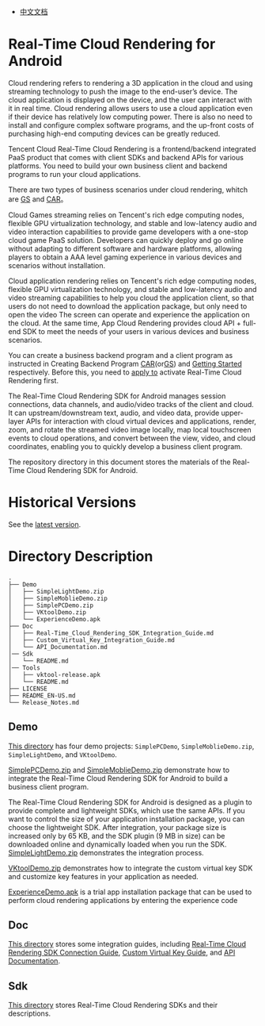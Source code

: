 - [中文文档](README.md)

# Real-Time Cloud Rendering for Android
Cloud rendering refers to rendering a 3D application in the cloud and using streaming technology to push the image to the end-user’s device. The cloud application is displayed on the device, and the user can interact with it in real time.
Cloud rendering allows users to use a cloud application even if their device has relatively low computing power. There is also no need to install and configure complex software programs, and the up-front costs of purchasing high-end computing devices can be greatly reduced.


Tencent Cloud Real-Time Cloud Rendering is a frontend/backend integrated PaaS product that comes with client SDKs and backend APIs for various platforms. You need to build your own business client and backend programs to run your cloud applications.

There are two types of business scenarios under cloud rendering, whitch are [GS](https://cloud.tencent.com/document/product/1162) and [CAR](https://www.tencentcloud.com/products/car?lang=en&pg=)。

Cloud Games streaming relies on Tencent's rich edge computing nodes, flexible GPU virtualization technology, and stable and low-latency audio and video interaction capabilities to provide game developers with a one-stop cloud game PaaS solution. Developers can quickly deploy and go online without adapting to different software and hardware platforms, allowing players to obtain a AAA level gaming experience in various devices and scenarios without installation.

Cloud application rendering  relies on Tencent's rich edge computing nodes, flexible GPU virtualization technology, and stable and low-latency audio and video streaming capabilities to help you cloud the application client, so that users do not need to download the application package, but only need to open the video The screen can operate and experience the application on the cloud. At the same time, App Cloud Rendering provides cloud API + full-end SDK to meet the needs of your users in various devices and business scenarios.


You can create a business backend program and a client program as instructed in Creating Backend Program [CAR](https://github.com/tencentyun/car-server-demo)(or[GS](https://github.com/tencentyun/gs-server-demo)) and [Getting Started](Doc/Real-Time_Cloud_Rendering_SDK_Integration_Guide.md) respectively. Before this, you need to [apply to](https://www.tencentcloud.com/document/product/1158/49612) activate Real-Time Cloud Rendering first.

The Real-Time Cloud Rendering SDK for Android manages session connections, data channels, and audio/video tracks of the client and cloud. It can upstream/downstream text, audio, and video data, provide upper-layer APIs for interaction with cloud virtual devices and applications, render, zoom, and rotate the streamed video image locally, map local touchscreen events to cloud operations, and convert between the view, video, and cloud coordinates, enabling you to quickly develop a business client program.

The repository directory in this document stores the materials of the Real-Time Cloud Rendering SDK for Android.

# Historical Versions
See the [latest version](Release_Notes.md).

# Directory Description

```shell
.
├── Demo
│   ├── SimpleLightDemo.zip
│   ├── SimpleMoblieDemo.zip
│   ├── SimplePCDemo.zip
│   ├── VKtoolDemo.zip
│   └── ExperienceDemo.apk
├── Doc
│   ├── Real-Time_Cloud_Rendering_SDK_Integration_Guide.md
│   ├── Custom_Virtual_Key_Integration_Guide.md
│   └── API_Documentation.md
│── Sdk
│   └── README.md
│── Tools
│   ├── vktool-release.apk
│   └── README.md
├── LICENSE
├── README_EN-US.md
└── Release_Notes.md
```


## Demo

[This directory](Demo) has four demo projects: `SimplePCDemo`, `SimpleMoblieDemo.zip`, `SimpleLightDemo`, and `VKtoolDemo`.

[SimplePCDemo.zip](Demo/SimplePCDemo.zip) and [SimpleMoblieDemo.zip](Demo/SimpleMoblieDemo.zip) demonstrate how to integrate the Real-Time Cloud Rendering SDK for Android to build a business client program.

The Real-Time Cloud Rendering SDK for Android is designed as a plugin to provide complete and lightweight SDKs, which use the same APIs. If you want to control the size of your application installation package, you can choose the lightweight SDK. After integration, your package size is increased only by 65 KB, and the SDK plugin (9 MB in size) can be downloaded online and dynamically loaded when you run the SDK. [SimpleLightDemo.zip](Demo/SimpleLightDemo.zip) demonstrates the integration process.

[VKtoolDemo.zip](Demo/VKtoolDemo.zip) demonstrates how to integrate the custom virtual key SDK and customize key features in your application as needed.

[ExperienceDemo.apk](Demo/ExperienceDemo.apk) is a trial app installation package that can be used to perform cloud rendering applications by entering the experience code


## Doc

[This directory](Doc) stores some integration guides, including [Real-Time Cloud Rendering SDK Connection Guide](Doc/Real-Time_Cloud_Rendering_SDK_Integration_Guide.md), [Custom Virtual Key Guide](Doc/Custom_Virtual_Key_Integration_Guide.md), and [API Documentation](Doc/API_Documentation.md).

## Sdk
[This directory](Sdk) stores Real-Time Cloud Rendering SDKs and their descriptions.

